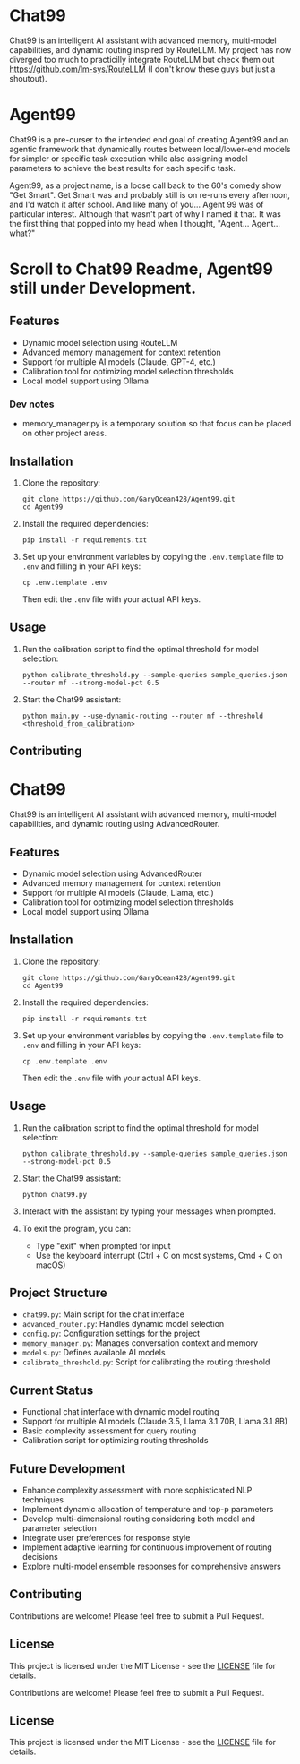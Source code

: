 # Chat99

Chat99 is an intelligent AI assistant with advanced memory, multi-model capabilities, and dynamic routing inspired by RouteLLM. My project has now diverged too much to practicilly integrate RouteLLM but check them out https://github.com/lm-sys/RouteLLM (I don't know these guys but just a shoutout). 

# Agent99

Chat99 is a pre-curser to the intended end goal of creating Agent99 and an agentic framework that dynamically routes between local/lower-end models for simpler or specific task execution while also assigning model parameters to achieve the best results for each specific task.

Agent99, as a project name, is a loose call back to the 60's comedy show "Get Smart". Get Smart was and probably still is on re-runs every afternoon, and I'd watch it after school. And like many of you... Agent 99 was of particular interest. Although that wasn't part of why I named it that. It was the first thing that popped into my head when I thought, "Agent... Agent... what?"

# Scroll to Chat99 Readme, Agent99 still under Development. 

## Features

- Dynamic model selection using RouteLLM
- Advanced memory management for context retention
- Support for multiple AI models (Claude, GPT-4, etc.)
- Calibration tool for optimizing model selection thresholds
- Local model support using Ollama

### Dev notes

- memory_manager.py is a temporary solution so that focus can be placed on other project areas. 

## Installation

1. Clone the repository:
   ```
   git clone https://github.com/GaryOcean428/Agent99.git
   cd Agent99
   ```

2. Install the required dependencies:
   ```
   pip install -r requirements.txt
   ```

3. Set up your environment variables by copying the `.env.template` file to `.env` and filling in your API keys:
   ```
   cp .env.template .env
   ```
   Then edit the `.env` file with your actual API keys.

## Usage

1. Run the calibration script to find the optimal threshold for model selection:
   ```
   python calibrate_threshold.py --sample-queries sample_queries.json --router mf --strong-model-pct 0.5
   ```

2. Start the Chat99 assistant:
   ```
   python main.py --use-dynamic-routing --router mf --threshold <threshold_from_calibration>
   ```

## Contributing

# Chat99

Chat99 is an intelligent AI assistant with advanced memory, multi-model capabilities, and dynamic routing using AdvancedRouter.

## Features

- Dynamic model selection using AdvancedRouter
- Advanced memory management for context retention
- Support for multiple AI models (Claude, Llama, etc.)
- Calibration tool for optimizing model selection thresholds
- Local model support using Ollama

## Installation

1. Clone the repository:
   ```
   git clone https://github.com/GaryOcean428/Agent99.git
   cd Agent99
   ```

2. Install the required dependencies:
   ```
   pip install -r requirements.txt
   ```

3. Set up your environment variables by copying the `.env.template` file to `.env` and filling in your API keys:
   ```
   cp .env.template .env
   ```
   Then edit the `.env` file with your actual API keys.

## Usage

1. Run the calibration script to find the optimal threshold for model selection:
   ```
   python calibrate_threshold.py --sample-queries sample_queries.json --strong-model-pct 0.5
   ```

2. Start the Chat99 assistant:
   ```
   python chat99.py
   ```

3. Interact with the assistant by typing your messages when prompted.

4. To exit the program, you can:
   - Type "exit" when prompted for input
   - Use the keyboard interrupt (Ctrl + C on most systems, Cmd + C on macOS)

## Project Structure

- `chat99.py`: Main script for the chat interface
- `advanced_router.py`: Handles dynamic model selection
- `config.py`: Configuration settings for the project
- `memory_manager.py`: Manages conversation context and memory
- `models.py`: Defines available AI models
- `calibrate_threshold.py`: Script for calibrating the routing threshold

## Current Status

- Functional chat interface with dynamic model routing
- Support for multiple AI models (Claude 3.5, Llama 3.1 70B, Llama 3.1 8B)
- Basic complexity assessment for query routing
- Calibration script for optimizing routing thresholds

## Future Development

- Enhance complexity assessment with more sophisticated NLP techniques
- Implement dynamic allocation of temperature and top-p parameters
- Develop multi-dimensional routing considering both model and parameter selection
- Integrate user preferences for response style
- Implement adaptive learning for continuous improvement of routing decisions
- Explore multi-model ensemble responses for comprehensive answers

## Contributing

Contributions are welcome! Please feel free to submit a Pull Request.

## License

This project is licensed under the MIT License - see the [LICENSE](LICENSE) file for details.

Contributions are welcome! Please feel free to submit a Pull Request.

## License

This project is licensed under the MIT License - see the [LICENSE](LICENSE) file for details.
